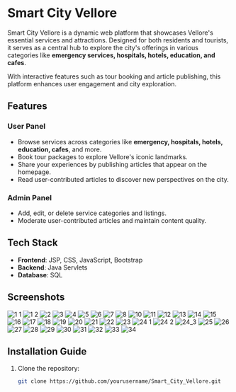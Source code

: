 # Smart City Vellore

Smart City Vellore is a dynamic web platform that showcases Vellore's essential services and attractions. Designed for both residents and tourists, it serves as a central hub to explore the city's offerings in various categories like **emergency services, hospitals, hotels, education, and cafes**.  

With interactive features such as tour booking and article publishing, this platform enhances user engagement and city exploration.  

## Features

### User Panel
- Browse services across categories like **emergency, hospitals, hotels, education, cafes**, and more.
- Book tour packages to explore Vellore's iconic landmarks.
- Share your experiences by publishing articles that appear on the homepage.
- Read user-contributed articles to discover new perspectives on the city.

### Admin Panel
- Add, edit, or delete service categories and listings.
- Moderate user-contributed articles and maintain content quality.

## Tech Stack
- **Frontend**: JSP, CSS, JavaScript, Bootstrap
- **Backend**: Java Servlets
- **Database**: SQL

## Screenshots

![1 1](https://github.com/user-attachments/assets/3480453d-5e9e-4e48-871d-9b71441d0f10)
![1 2](https://github.com/user-attachments/assets/0d67c577-5553-4b72-b283-da601cbea30b)
![2](https://github.com/user-attachments/assets/7610df8d-e694-490c-803d-9a3f99eda60b)
![3](https://github.com/user-attachments/assets/d9ab4b38-8151-423a-a2bf-39c8a0e1970e)
![4](https://github.com/user-attachments/assets/197648e9-4874-4fe2-a518-2a77dbaf3ab2)
![5](https://github.com/user-attachments/assets/6d941de9-81cc-422f-914e-d6335a7ab972)
![6](https://github.com/user-attachments/assets/3efbe4bc-6f7a-4663-b169-f45156c86ef9)
![7](https://github.com/user-attachments/assets/de4877e7-7881-4ab6-837e-7b8ea3394739)
![8](https://github.com/user-attachments/assets/9573419d-5e99-47c3-9b7c-aca9e886eda7)
![10](https://github.com/user-attachments/assets/630e4f3d-4275-4688-aa42-8f875136291e)
![11](https://github.com/user-attachments/assets/8be9dd3d-8986-4bde-932b-72de31806230)
![12](https://github.com/user-attachments/assets/624eb536-4c64-4eb9-a768-5967a5cab55c)
![13](https://github.com/user-attachments/assets/45ccf4ac-8c68-4f03-bcbf-6fea6af8c49d)
![14](https://github.com/user-attachments/assets/278f0e07-0eae-48dc-ac97-a8e8057daa4e)
![15](https://github.com/user-attachments/assets/3e77ae53-19ae-4630-bf75-3ba6def43c1b)
![16](https://github.com/user-attachments/assets/3d6ff032-3d8e-4c78-90b4-40bce67fa22f)
![17](https://github.com/user-attachments/assets/b1554b69-fe22-4ffa-96c9-bac4d413450d)
![18](https://github.com/user-attachments/assets/1b9c98b9-e8b2-49dd-9814-163655325791)
![19](https://github.com/user-attachments/assets/690f55db-1627-446c-963c-6119432f6572)
![20](https://github.com/user-attachments/assets/fd09bd6f-d934-4b7a-ae05-0e0ff146adca)
![21](https://github.com/user-attachments/assets/25ef11fb-01ae-4f19-b8c5-133a2b1011b0)
![22](https://github.com/user-attachments/assets/edc9fdb2-3ddf-4822-bb43-314c0790268e)
![23](https://github.com/user-attachments/assets/98ad429e-06ba-4d10-8838-652ffe590876)
![24 1](https://github.com/user-attachments/assets/da0bd4ae-7ded-4c0a-ab67-cb3bd681f2af)
![24 2](https://github.com/user-attachments/assets/787fa98d-e287-41e2-bf49-7977c1db1cbe)
![24_3](https://github.com/user-attachments/assets/91b24abd-c6fb-4a7f-8c4d-8b9c89923672)
![25](https://github.com/user-attachments/assets/37aca2e7-ab68-4a17-aa3a-4c1e45e44621)
![26](https://github.com/user-attachments/assets/d63b8804-00d8-4162-a9fd-6ac0d1832afb)
![27](https://github.com/user-attachments/assets/0c6423d2-283f-490b-81ff-4fa2860ebfdd)
![28](https://github.com/user-attachments/assets/43921684-6521-44df-bbc9-7d6f7451f50e)
![29](https://github.com/user-attachments/assets/4cdf93d3-16b6-4f74-b673-5a1623de1175)
![30](https://github.com/user-attachments/assets/1f82d52e-5c72-4841-9fce-d1062e6b7d1f)
![31](https://github.com/user-attachments/assets/57d3f0e4-4236-46fd-8d50-b8306a350ebc)
![32](https://github.com/user-attachments/assets/5f54a671-515c-4026-9cff-53322ace9c56)
![33](https://github.com/user-attachments/assets/f9386639-f885-463f-a54f-f0ae40ed2ab4)
![34](https://github.com/user-attachments/assets/0bcd1978-bd1a-4a28-9ff8-1b4a7e80a508)

## Installation Guide
1. Clone the repository:
   ```bash
   git clone https://github.com/yourusername/Smart_City_Vellore.git
